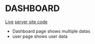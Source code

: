 # DASHBOARD

[Live](https://dashboard-app-fead2.web.app/)
[server site code](https://github.com/iMsubha/dashboard-server)
- Dashboard page shows multiple datas
- user page shows user data
